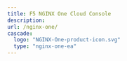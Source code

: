 ```yaml
---
title: F5 NGINX One Cloud Console
description:
url: /nginx-one/
cascade:
  logo: "NGINX-One-product-icon.svg"
  type: "nginx-one-ea"
---
```


